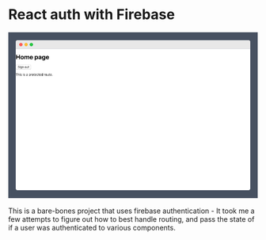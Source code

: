 # React auth with Firebase

![firebase authentication](./public/images/screenshot.png "Logo Title Text 1")

This is a bare-bones project that uses firebase authentication - It took me a few attempts to figure out how to best handle routing, and pass the state of if a user was authenticated to various components. 

